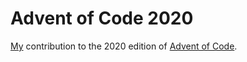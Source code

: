 # Advent of Code 2020

[My](https://github.com/0hex) contribution to the 2020 edition of [Advent of Code](https://adventofcode.com/2020/). 